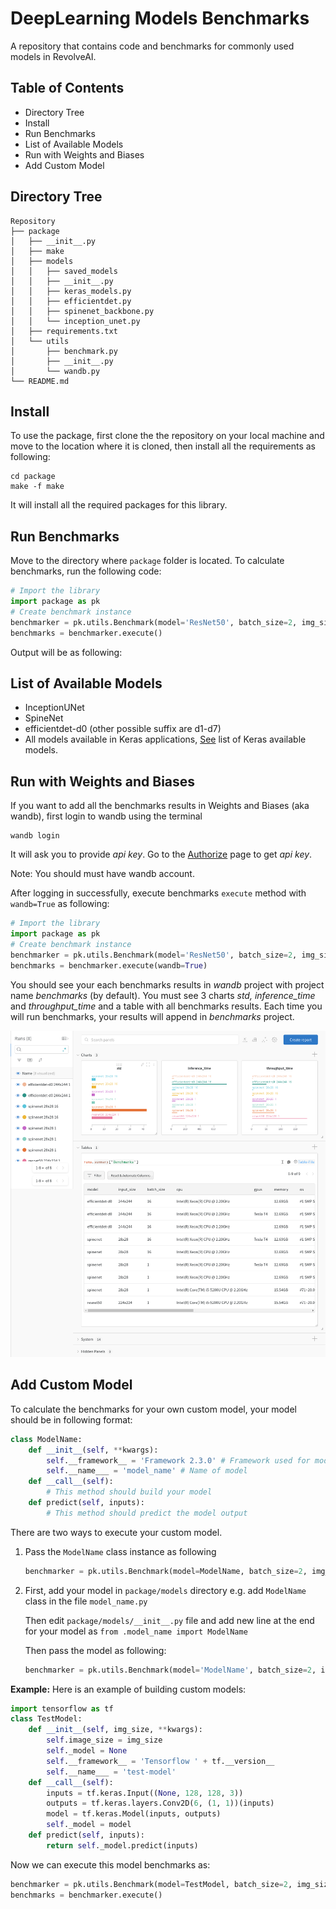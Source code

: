 # DeepLearning Models Benchmarks

A repository that contains code and benchmarks for commonly used models in RevolveAI.

## Table of Contents

* Directory Tree
* Install
* Run Benchmarks
* List of Available Models
* Run with Weights and Biases
* Add Custom Model



## Directory Tree

```
Repository
├── package
│   ├── __init__.py
│   ├── make
│   ├── models
│   │   ├── saved_models
│   │   ├── __init__.py
│   │   ├── keras_models.py
│   │   ├── efficientdet.py
│   │   ├── spinenet_backbone.py
│   │   └── inception_unet.py
│   ├── requirements.txt
│   └── utils
│       ├── benchmark.py
│       ├── __init__.py
│       └── wandb.py
└── README.md
```

## Install

To use the package, first clone the the repository on your local machine and move to the location where it is cloned, then install all the requirements as following:

```
cd package
make -f make
```

It will install all the required packages for this library.



## Run Benchmarks

Move to the directory where `package` folder is located. To calculate benchmarks, run the following code:

```python
# Import the library
import package as pk
# Create benchmark instance
benchmarker = pk.utils.Benchmark(model='ResNet50', batch_size=2, img_size=(224,224), device='CPU:0')
benchmarks = benchmarker.execute()
```

Output will be as following:

## List of Available Models

* InceptionUNet
* SpineNet
* efficientdet-d0 (other possible suffix are d1-d7)
* All models available in Keras applications, [See](https://www.tensorflow.org/api_docs/python/tf/keras/applications#functions_2) list of Keras available models.

## Run with Weights and Biases

If you want to add all the benchmarks results in Weights and Biases (aka wandb), first login to wandb using the terminal

```
wandb login
```

It will ask you to provide *api key*. Go to the [Authorize](https://wandb.ai/authorize) page to get *api key*. 

Note: You should must have wandb account.

After logging in successfully, execute benchmarks `execute` method with `wandb=True` as following:

```python
# Import the library
import package as pk
# Create benchmark instance
benchmarker = pk.utils.Benchmark(model='ResNet50', batch_size=2, img_size=(224,224), device='CPU:0')
benchmarks = benchmarker.execute(wandb=True)
```

You should see your each benchmarks results in *wandb* project with project name *benchmarks* (by default). You must see 3 charts *std, inference_time* and *throughput_time* and a table with all benchmarks results. Each time you will run benchmarks, your results will append in *benchmarks* project.

![wandb sample image](.wandb_sample.png) 



## Add Custom Model

To calculate the benchmarks for your own custom model, your model should be in following format:

```python
class ModelName:
    def __init__(self, **kwargs):
        self.__framework__ = 'Framework 2.3.0' # Framework used for model
        self.__name___ = 'model_name' # Name of model
    def __call__(self):
        # This method should build your model
    def predict(self, inputs):
        # This method should predict the model output
```

There are two ways to execute your custom model.

1. Pass the `ModelName` class instance as following

   ```python
   benchmarker = pk.utils.Benchmark(model=ModelName, batch_size=2, img_size=(224,224), device='CPU:0')
   ```

2. First, add your model in `package/models` directory e.g. add `ModelName` class in the file `model_name.py`

   Then edit `package/models/__init__.py` file and add new line at the end for your model as `from .model_name import ModelName`

   Then pass the model as following:

   ```python
   benchmarker = pk.utils.Benchmark(model='ModelName', batch_size=2, img_size=(224,224), device='CPU:0')
   ```


**Example:** Here is an example of building custom models:

```python
import tensorflow as tf
class TestModel:
    def __init__(self, img_size, **kwargs):
        self.image_size = img_size
        self._model = None
        self.__framework__ = 'Tensorflow ' + tf.__version__
        self.__name___ = 'test-model'
    def __call__(self):
        inputs = tf.keras.Input((None, 128, 128, 3))
        outputs = tf.keras.layers.Conv2D(6, (1, 1))(inputs)
        model = tf.keras.Model(inputs, outputs)
        self._model = model
    def predict(self, inputs):
        return self._model.predict(inputs)
```

Now we can execute this model benchmarks as:

```python
benchmarker = pk.utils.Benchmark(model=TestModel, batch_size=2, img_size=(224,224), device='CPU:0')
benchmarks = benchmarker.execute()
```


